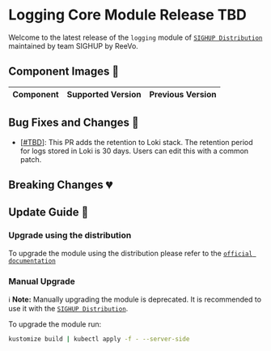 # Logging Core Module Release TBD

Welcome to the latest release of the `logging` module of [`SIGHUP Distribution`](https://github.com/sighupio/distribution) maintained by team SIGHUP by ReeVo.


## Component Images 🚢

| Component               | Supported Version                                                                                  | Previous Version               |
| ----------------------- | -------------------------------------------------------------------------------------------------- | ------------------------------ |

## Bug Fixes and Changes 🐛

- [[#TBD](https://github.com/sighupio/module-logging/pull/TBD)]: This PR adds the retention to Loki stack. The retention period for logs stored in Loki is 30 days. Users can edit this with a common patch.


## Breaking Changes 💔



## Update Guide 🦮



### Upgrade using the distribution

To upgrade the module using the distribution please refer to the [`official documentation`](https://docs.kubernetesfury.com/docs/upgrades/upgrades)

### Manual Upgrade

ℹ️ **Note:** Manually upgrading the module is deprecated. It is recommended to use it with the [`SIGHUP Distribution`](https://github.com/sighupio/distribution).

To upgrade the module run:

```bash
kustomize build | kubectl apply -f - --server-side
```
